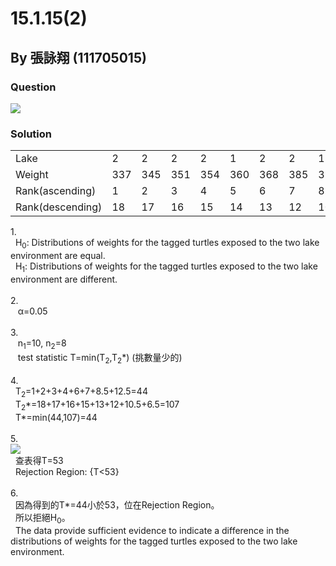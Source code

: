 
# 15.1.15(2)
## By 張詠翔 (111705015)

### Question
<img src="https://github.com/HWTeng-Course/202402-Statistics/assets/162154266/b55b03ea-f711-4d15-b314-77dfc83937cf">



### Solution
<table>
  <tr>
    <td>Lake</td>
    <td>2</td><td>2</td><td>2</td><td>2</td><td>1</td>
    <td>2</td><td>2</td><td>1</td><td>2</td><td>1</td>
    <td>1</td><td>1</td><td>2</td><td>1</td><td>1</td>
    <td>1</td><td>1</td><td>1</td>
  </tr>
  <tr>
    <td>Weight</td>
    <td>337</td><td>345</td><td>351</td><td>354</td><td>360</td>
    <td>368</td><td>385</td><td>391</td><td>391</td><td>394</td>
    <td>396</td><td>399</td><td>399</td><td>411</td><td>416</td>
    <td>430</td><td>433</td><td>456</td>
  </tr>
  <tr>
    <td>Rank(ascending)</td>
    <td>1</td><td>2</td><td>3</td><td>4</td><td>5</td>
    <td>6</td><td>7</td><td>8.5</td><td>8.5</td><td>10</td>
    <td>11</td><td>12.5</td><td>12.5</td><td>14</td><td>15</td>
    <td>16</td><td>17</td><td>18</td>
  </tr>
  <tr>
    <td>Rank(descending)</td>
    <td>18</td><td>17</td><td>16</td><td>15</td><td>14</td>
    <td>13</td><td>12</td><td>10.5</td><td>10.5</td><td>9</td>
    <td>8</td><td>6.5</td><td>6.5</td><td>5</td><td>4</td>
    <td>3</td><td>2</td><td>1</td>
  </tr>
</table>
1.<br>
  &nbsp;&nbspH<sub>0</sub>: Distributions of weights for the tagged turtles exposed to the two lake environment are equal.<br>
  &nbsp;&nbspH<sub>1</sub>: Distributions of weights for the tagged turtles exposed to the two lake environment are different.<br><br>
2.<br>
  &nbsp;&nbsp α=0.05 <br><br>
3.<br>
  &nbsp;&nbsp n<sub>1</sub>=10, n<sub>2</sub>=8<br>
  &nbsp;&nbsp test statistic T=min(T<sub>2</sub>,T<sub>2</sub>*) (挑數量少的)<br><br>
4.<br>
  &nbsp;&nbspT<sub>2</sub>=1+2+3+4+6+7+8.5+12.5=44<br>
  &nbsp;&nbspT<sub>2</sub>*=18+17+16+15+13+12+10.5+6.5=107<br>
  &nbsp;&nbspT*=min(44,107)=44<br><br>
5.<br>
<img src="https://github.com/HWTeng-Course/202402-Statistics/assets/162154266/b543926e-0a80-474e-bacd-01e2f87ad0b0">
  <br>
  &nbsp;&nbsp查表得T=53<br>
  &nbsp;&nbspRejection Region: {T<53}<br><br>
6.<br>
  &nbsp;&nbsp因為得到的T*=44小於53，位在Rejection Region。<br>
  &nbsp;&nbsp所以拒絕H<sub>0</sub>。<br>
  &nbsp;&nbspThe data provide sufficient evidence to indicate a difference in the distributions of weights for the tagged turtles exposed to the two lake environment.

